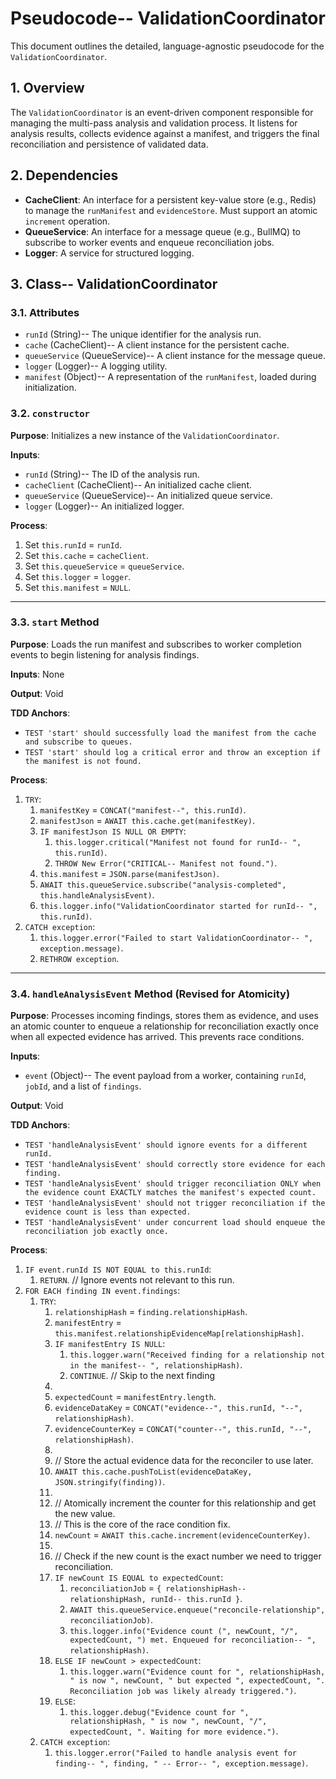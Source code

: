 # Pseudocode-- ValidationCoordinator

This document outlines the detailed, language-agnostic pseudocode for the `ValidationCoordinator`.

## 1. Overview

The `ValidationCoordinator` is an event-driven component responsible for managing the multi-pass analysis and validation process. It listens for analysis results, collects evidence against a manifest, and triggers the final reconciliation and persistence of validated data.

## 2. Dependencies

-   **CacheClient**: An interface for a persistent key-value store (e.g., Redis) to manage the `runManifest` and `evidenceStore`. Must support an atomic `increment` operation.
-   **QueueService**: An interface for a message queue (e.g., BullMQ) to subscribe to worker events and enqueue reconciliation jobs.
-   **Logger**: A service for structured logging.

## 3. Class-- ValidationCoordinator

### 3.1. Attributes

-   `runId` (String)-- The unique identifier for the analysis run.
-   `cache` (CacheClient)-- A client instance for the persistent cache.
-   `queueService` (QueueService)-- A client instance for the message queue.
-   `logger` (Logger)-- A logging utility.
-   `manifest` (Object)-- A representation of the `runManifest`, loaded during initialization.

### 3.2. `constructor`

**Purpose**: Initializes a new instance of the `ValidationCoordinator`.

**Inputs**:
-   `runId` (String)-- The ID of the analysis run.
-   `cacheClient` (CacheClient)-- An initialized cache client.
-   `queueService` (QueueService)-- An initialized queue service.
-   `logger` (Logger)-- An initialized logger.

**Process**:
1.  Set `this.runId` = `runId`.
2.  Set `this.cache` = `cacheClient`.
3.  Set `this.queueService` = `queueService`.
4.  Set `this.logger` = `logger`.
5.  Set `this.manifest` = `NULL`.

---

### 3.3. `start` Method

**Purpose**: Loads the run manifest and subscribes to worker completion events to begin listening for analysis findings.

**Inputs**: None

**Output**: Void

**TDD Anchors**:
-   `TEST 'start' should successfully load the manifest from the cache and subscribe to queues.`
-   `TEST 'start' should log a critical error and throw an exception if the manifest is not found.`

**Process**:
1.  `TRY`:
    1.  `manifestKey` = `CONCAT("manifest--", this.runId)`.
    2.  `manifestJson` = `AWAIT this.cache.get(manifestKey)`.
    3.  `IF manifestJson IS NULL OR EMPTY`:
        1.  `this.logger.critical("Manifest not found for runId-- ", this.runId)`.
        2.  `THROW New Error("CRITICAL-- Manifest not found.")`.
    4.  `this.manifest` = `JSON.parse(manifestJson)`.
    5.  `AWAIT this.queueService.subscribe("analysis-completed", this.handleAnalysisEvent)`.
    6.  `this.logger.info("ValidationCoordinator started for runId-- ", this.runId)`.
2.  `CATCH exception`:
    1.  `this.logger.error("Failed to start ValidationCoordinator-- ", exception.message)`.
    2.  `RETHROW exception`.

---

### 3.4. `handleAnalysisEvent` Method (Revised for Atomicity)

**Purpose**: Processes incoming findings, stores them as evidence, and uses an atomic counter to enqueue a relationship for reconciliation exactly once when all expected evidence has arrived. This prevents race conditions.

**Inputs**:
-   `event` (Object)-- The event payload from a worker, containing `runId`, `jobId`, and a list of `findings`.

**Output**: Void

**TDD Anchors**:
-   `TEST 'handleAnalysisEvent' should ignore events for a different runId.`
-   `TEST 'handleAnalysisEvent' should correctly store evidence for each finding.`
-   `TEST 'handleAnalysisEvent' should trigger reconciliation ONLY when the evidence count EXACTLY matches the manifest's expected count.`
-   `TEST 'handleAnalysisEvent' should not trigger reconciliation if the evidence count is less than expected.`
-   `TEST 'handleAnalysisEvent' under concurrent load should enqueue the reconciliation job exactly once.`

**Process**:
1.  `IF event.runId IS NOT EQUAL to this.runId`:
    1.  `RETURN`. // Ignore events not relevant to this run.
2.  `FOR EACH finding IN event.findings`:
    1.  `TRY`:
        1.  `relationshipHash` = `finding.relationshipHash`.
        2.  `manifestEntry` = `this.manifest.relationshipEvidenceMap[relationshipHash]`.
        3.  `IF manifestEntry IS NULL`:
            1.  `this.logger.warn("Received finding for a relationship not in the manifest-- ", relationshipHash)`.
            2.  `CONTINUE`. // Skip to the next finding
        4.
        5.  `expectedCount` = `manifestEntry.length`.
        6.  `evidenceDataKey` = `CONCAT("evidence--", this.runId, "--", relationshipHash)`.
        7.  `evidenceCounterKey` = `CONCAT("counter--", this.runId, "--", relationshipHash)`.
        8.
        9.  // Store the actual evidence data for the reconciler to use later.
        10. `AWAIT this.cache.pushToList(evidenceDataKey, JSON.stringify(finding))`.
        11.
        12. // Atomically increment the counter for this relationship and get the new value.
        13. // This is the core of the race condition fix.
        14. `newCount` = `AWAIT this.cache.increment(evidenceCounterKey)`.
        15.
        16. // Check if the new count is the exact number we need to trigger reconciliation.
        17. `IF newCount IS EQUAL to expectedCount`:
            1.  `reconciliationJob` = `{ relationshipHash-- relationshipHash, runId-- this.runId }`.
            2.  `AWAIT this.queueService.enqueue("reconcile-relationship", reconciliationJob)`.
            3.  `this.logger.info("Evidence count (", newCount, "/", expectedCount, ") met. Enqueued for reconciliation-- ", relationshipHash)`.
        18. `ELSE IF newCount > expectedCount`:
            1.  `this.logger.warn("Evidence count for ", relationshipHash, " is now ", newCount, " but expected ", expectedCount, ". Reconciliation job was likely already triggered.")`.
        19. `ELSE`:
            1.  `this.logger.debug("Evidence count for ", relationshipHash, " is now ", newCount, "/", expectedCount, ". Waiting for more evidence.")`.
    2.  `CATCH exception`:
        1.  `this.logger.error("Failed to handle analysis event for finding-- ", finding, " -- Error-- ", exception.message)`.
